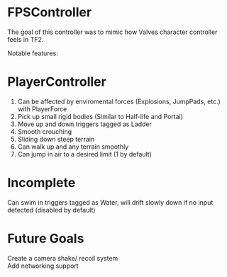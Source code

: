 # FPSController	
The goal of this controller was to mimic how Valves character controller feels in TF2.	

Notable features:	

# PlayerController	
1. Can be affected by enviromental forces (Explosions, JumpPads, etc.) with PlayerForce	
1. Pick up small rigid bodies (Similar to Half-life and Portal)	
1. Move up and down triggers tagged as Ladder	
1. Smooth crouching	
1. Sliding down steep terrain	
1. Can walk up and any terrain smoothly	
1. Can jump in air to a desired limit (1 by default)	
# Incomplete	
Can swim in triggers tagged as Water, will drift slowly down if no input detected (disabled by default)	
# Future Goals	
Create a camera shake/ recoil system	
Add networking support

